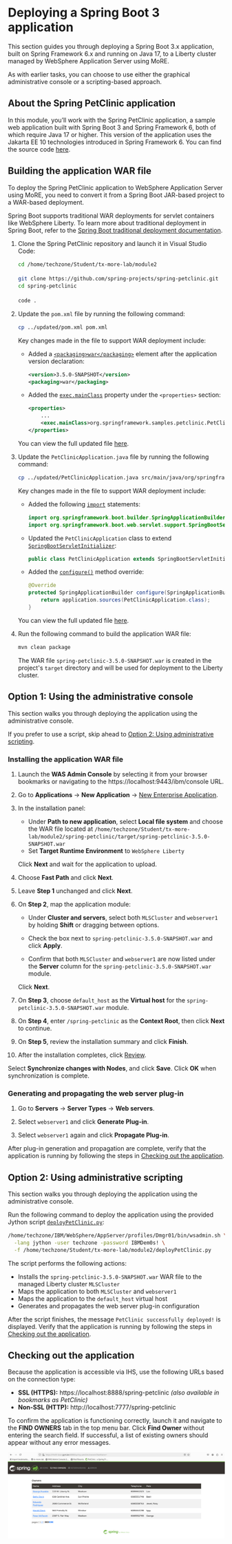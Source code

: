# Deploying a Spring Boot 3 application

This section guides you through deploying a Spring Boot 3.x application, built on Spring Framework 6.x and running on Java 17, to a Liberty cluster managed by WebSphere Application Server using MoRE.

As with earlier tasks, you can choose to use either the graphical administrative console or a scripting-based approach.

## About the Spring PetClinic application

In this module, you’ll work with the Spring PetClinic application, a sample web application built with Spring Boot 3 and Spring Framework 6, both of which require Java 17 or higher. This version of the application uses the Jakarta EE 10 technologies introduced in Spring Framework 6. You can find the source code [here](https://github.com/spring-projects/spring-petclinic).

## Building the application WAR file

To deploy the Spring PetClinic application to WebSphere Application Server using MoRE, you need to convert it from a Spring Boot JAR-based project to a WAR-based deployment.

Spring Boot supports traditional WAR deployments for servlet containers like WebSphere Liberty. To learn more about traditional deployment in Spring Boot, refer to the [Spring Boot traditional deployment documentation](https://docs.spring.io/spring-boot/how-to/deployment/traditional-deployment.html).

1. Clone the Spring PetClinic repository and launch it in Visual Studio Code:

   ```sh
   cd /home/techzone/Student/tx-more-lab/module2

   git clone https://github.com/spring-projects/spring-petclinic.git
   cd spring-petclinic

   code .
   ```

2. Update the `pom.xml` file by running the following command:

   ```sh
   cp ../updated/pom.xml pom.xml
   ```

   Key changes made in the file to support WAR deployment include:

      * Added a [`<packaging>war</packaging>`](updated/pom.xml#L15) element after the application version declaration:

        ```xml
        <version>3.5.0-SNAPSHOT</version>
        <packaging>war</packaging>
        ```

      * Added the [`exec.mainClass`](updated/pom.xml#L41) property under the `<properties>` section:

        ```xml
        <properties>
            ...
            <exec.mainClass>org.springframework.samples.petclinic.PetClinicApplication</exec.mainClass>
        </properties>
        ```

      You can view the full updated file [here](updated/pom.xml).

3. Update the `PetClinicApplication.java` file by running the following command:

   ```sh
   cp ../updated/PetClinicApplication.java src/main/java/org/springframework/samples/petclinic/PetClinicApplication.java
   ```

   Key changes made in the file to support WAR deployment include:

   * Added the following [`import`](updated/PetClinicApplication.java#L21-L22) statements:

      ```java
      import org.springframework.boot.builder.SpringApplicationBuilder;
      import org.springframework.boot.web.servlet.support.SpringBootServletInitializer;
      ```
      
   * Updated the `PetClinicApplication` class to extend [`SpringBootServletInitializer`](updated/PetClinicApplication.java#L33):

      ```java
      public class PetClinicApplication extends SpringBootServletInitializer {
      ```
   
   * Added the [`configure()`](updated/PetClinicApplication.java#L35-L38) method override:

      ```java
      @Override
      protected SpringApplicationBuilder configure(SpringApplicationBuilder application) {
          return application.sources(PetClinicApplication.class);
      }
      ```

   You can view the full updated file [here](updated/PetClinicApplication.java).

4. Run the following command to build the application WAR file:

   ```sh
   mvn clean package
   ```

   The WAR file `spring-petclinic-3.5.0-SNAPSHOT.war` is created in the project's `target` directory and will be used for deployment to the Liberty cluster.

## Option 1: Using the administrative console

This section walks you through deploying the application using the administrative console.

If you prefer to use a script, skip ahead to [Option 2: Using administrative scripting](#option-2-using-administrative-scripting).

### Installing the application WAR file

1. Launch the **WAS Admin Console** by selecting it from your browser bookmarks or navigating to the https://localhost:9443/ibm/console URL.

2. Go to **Applications** &rarr; **New Application** &rarr; <ins>New Enterprise Application</ins>.

3. In the installation panel:

   * Under **Path to new application**, select **Local file system** and choose the WAR file located at `/home/techzone/Student/tx-more-lab/module2/spring-petclinic/target/spring-petclinic-3.5.0-SNAPSHOT.war`
   * Set **Target Runtime Environment** to `WebSphere Liberty`
   
   Click **Next** and wait for the application to upload.

4. Choose **Fast Path** and click **Next**.

5. Leave **Step 1** unchanged and click **Next**.

6. On **Step 2**, map the application module:

   * Under **Cluster and servers**, select both `MLSCluster` and `webserver1` by holding **Shift** or dragging between options.

   * Check the box next to `spring-petclinic-3.5.0-SNAPSHOT.war` and click **Apply**.

   * Confirm that both `MLSCluster` and `webserver1` are now listed under the **Server** column for the `spring-petclinic-3.5.0-SNAPSHOT.war` module.
   
   Click **Next**.

7. On **Step 3**, choose `default_host` as the **Virtual host** for the `spring-petclinic-3.5.0-SNAPSHOT.war` module.

8. On **Step 4**, enter `/spring-petclinic` as the **Context Root**, then click **Next** to continue.

9. On **Step 5**, review the installation summary and click **Finish**.

10. After the installation completes, click <ins>Review</ins>. 
   
   Select **Synchronize changes with Nodes**, and click **Save**. Click **OK** when synchronization is complete.

### Generating and propagating the web server plug-in

1. Go to **Servers** &rarr; **Server Types** &rarr; **Web servers**.

2. Select `webserver1` and click **Generate Plug-in**.

3. Select `webserver1` again and click **Propagate Plug-in**.

After plug-in generation and propagation are complete, verify that the application is running by following the steps in [Checking out the application](#checking-out-the-application).

## Option 2: Using administrative scripting

This section walks you through deploying the application using the administrative console.

Run the following command to deploy the application using the provided Jython  script [`deployPetClinic.py`](deployPetClinic.py):

```sh
/home/techzone/IBM/WebSphere/AppServer/profiles/Dmgr01/bin/wsadmin.sh \
  -lang jython -user techzone -password IBMDem0s! \
  -f /home/techzone/Student/tx-more-lab/module2/deployPetClinic.py
```

The script performs the following actions:

* Installs the `spring-petclinic-3.5.0-SNAPSHOT.war` WAR file to the managed Liberty cluster `MLSCluster`
* Maps the application to both `MLSCluster` and `webserver1`
* Maps the application to the `default_host` virtual host
* Generates and propagates the web server plug-in configuration

After the script finishes, the message `PetClinic successfully deployed!` is displayed. Verify that the application is running by following the steps in [Checking out the application](#checking-out-the-application).

## Checking out the application

Because the application is accessible via IHS, use the following URLs based on the connection type:
* **SSL (HTTPS):** https://localhost:8888/spring-petclinic _(also available in bookmarks as PetClinic)_
* **Non-SSL (HTTP):** http://localhost:7777/spring-petclinic

To confirm the application is functioning correctly, launch it and navigate to the **FIND OWNERS** tab in the top menu bar. Click **Find Owner** without entering the search field. If successful, a list of existing owners should appear without any error messages.

![](../assets/spring-petclinic.png)

